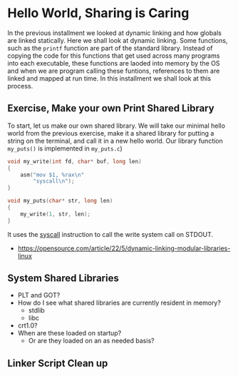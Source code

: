 # Hello World, Sharing is Caring

In the previous installment we looked at dynamic linking and how globals are linked statically. Here we shall look at dynamic linking. Some functions, such as the `printf` function are part of the standard library. Instead of copying the code for this functions that get used across many programs into each executable, these functions are laoded into memory by the OS and when we are program calling these funtions, references to them are linked and mapped at run time. In this installment we shall look at this process.

## Exercise, Make your own Print Shared Library

To start, let us make our own shared library. We will take our minimal hello world from the previous exercise, make it a shared library for putting a string on the terminal, and call it in a new hello world. Our library function `my_puts()` is implemented in `my_puts.c`)

```C
void my_write(int fd, char* buf, long len)
{
    asm("mov $1, %rax\n"
        "syscall\n");
}

void my_puts(char* str, long len)
{
    my_write(1, str, len);
}

```

It uses the [syscall](https://www.cs.uaf.edu/2017/fall/cs301/lecture/11_17_syscall.html) instruction to call the write system call on STDOUT. 

* https://opensource.com/article/22/5/dynamic-linking-modular-libraries-linux

## System Shared Libraries

* PLT and GOT?
* How do I see what shared libraries are currently resident in memory?
    * stdlib
    * libc
* crt1.0?
* When are these loaded on startup?
    * Or are they loaded on an as needed basis?

## Linker Script Clean up